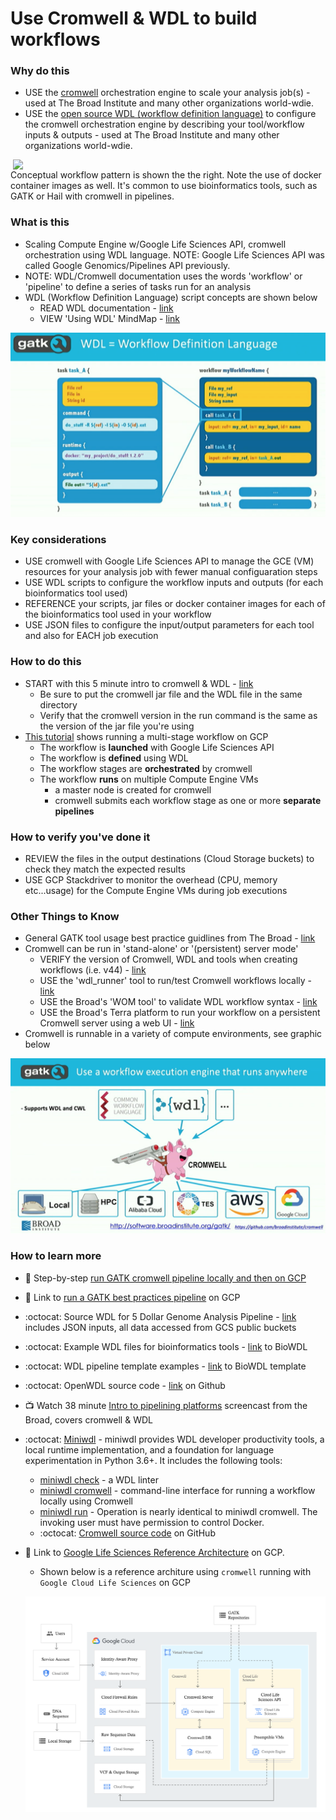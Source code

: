 # Use Cromwell & WDL to build workflows

### Why do this
 - USE the [cromwell](https://github.com/broadinstitute/cromwell) orchestration engine to scale your analysis job(s) - used at The Broad Institute and many other organizations world-wdie.  
 - USE the [open source WDL (workflow definition language)](https://software.broadinstitute.org/wdl) to configure the cromwell orchestration engine by describing your tool/workflow inputs & outputs - used at The Broad Institute and many other organizations world-wdie.  

  <img src="https://github.com/lynnlangit/gcp-for-bioinformatics/raw/master/images/wdl-cromwell.png" width=500 align=right> 

 Conceptual workflow pattern is shown the the right.  Note the use of docker container images as well.  It's common to use bioinformatics tools, such as GATK or Hail with cromwell in pipelines. 

### What is this
 - Scaling Compute Engine w/Google Life Sciences API, cromwell orchestration using WDL language. NOTE: Google Life Sciences API was called Google Genomics/Pipelines API previously.
 - NOTE: WDL/Cromwell documentation uses the words 'workflow' or 'pipeline' to define a series of tasks run for an analysis
 - WDL (Workflow Definition Language) script concepts are shown below 
   - READ WDL documentation - [link](https://software.broadinstitute.org/wdl/documentation/quickstart)
   - VIEW 'Using WDL' MindMap - [link](https://atlas.mindmup.com/lynnlangit/wdl/index.html)

[![wdl-concepts](/images/wdl-concepts.png)]()

### Key considerations
 - USE cromwell with Google Life Sciences API to manage the GCE (VM) resources for your analysis job with fewer manual configuaration steps
 - USE WDL scripts to configure the workflow inputs and outputs (for each bioinformatics tool used)
 - REFERENCE your scripts, jar files or docker container images for each of the bioinformatics tool used in your workflow
 - USE JSON files to configure the input/output parameters for each tool and also for EACH job execution

### How to do this
 - START with this 5 minute intro to cromwell & WDL - [link](https://cromwell.readthedocs.io/en/stable/tutorials/FiveMinuteIntro/)
     - Be sure to put the cromwell jar file and the WDL file in the same directory
     - Verify that the cromwell version in the run command is the same as the version of the jar file you're using
 - [This tutorial](https://wdl-runner.readthedocs.io/en/latest/GettingStarted/TutorialOverview/#tutorial-scenario) shows running a multi-stage workflow on GCP
    - The workflow is **launched** with Google Life Sciences API
    - The workflow is **defined** using WDL
    - The workflow stages are **orchestrated** by cromwell
    - The workflow **runs** on multiple Compute Engine VMs
      - a master node is created for cromwell
      - cromwell submits each workflow stage as one or more **separate pipelines**

### How to verify you've done it
 - REVIEW the files in the output destinations (Cloud Storage buckets) to check they match the expected results
 - USE GCP Stackdriver to monitor the overhead (CPU, memory etc...usage) for the Compute Engine VMs during job executions

### Other Things to Know
 - General GATK tool usage best practice guidlines from The Broad - [link](https://software.broadinstitute.org/gatk/best-practices/)
 - Cromwell can be run in 'stand-alone' or '(persistent) server mode'
    - VERIFY the version of Cromwell, WDL and tools when creating workflows (i.e. v44) - [link](https://github.com/broadinstitute/cromwell/releases/download/44/cromwell-44.jar)
    - USE the 'wdl_runner' tool to run/test Cromwell workflows locally - [link](https://github.com/broadinstitute/wdl-runner)
    - USE the Broad's 'WOM tool' to validate WDL workflow syntax - [link](https://github.com/broadinstitute/cromwell/releases/download/44/womtool-44.jar)
    - USE the Broad's Terra platform to run your workflow on a persistent Cromwell server using a web UI - [link](https:/terra.bio)
 - Cromwell is runnable in a variety of compute environments, see graphic below

 [![cromwell-others](/images/cromwell-others.png)]()

### How to learn more
 - 📘 Step-by-step [run GATK cromwell pipeline locally and then on GCP](https://software.broadinstitute.org/gatk/documentation/article?id=12521)
 - 📘 Link to [run a GATK best practices pipeline](https://cloud.google.com/genomics/docs/tutorials/gatk) on GCP
 - :octocat: Source WDL for 5 Dollar Genome Analysis Pipeline - [link](https://github.com/gatk-workflows/five-dollar-genome-analysis-pipeline) includes JSON inputs, all data accessed from GCS public buckets
 - :octocat: Example WDL files for bioinformatics tools - [link](https://github.com/biowdl/tasks) to BioWDL
 - :octocat: WDL pipeline template examples - [link](https://github.com/biowdl/pipeline-template) to BioWDL template
  - :octocat: OpenWDL source code - [link](https://github.com/openwdl/wdl) on Github
 - 📺 Watch 38 minute [Intro to pipelining platforms](https://www.youtube.com/watch?v=HNONc2cmIO8&t=9s) screencast from the Broad, covers cromwell & WDL
 - :octocat: [Miniwdl](https://github.com/chanzuckerberg/miniwdl) - miniwdl provides WDL developer productivity tools, a local runtime implementation, and a foundation for language experimentation in Python 3.6+. It includes the following tools:
    - [miniwdl check](https://github.com/chanzuckerberg/miniwdl#miniwdl-check) - a WDL linter
    - [miniwdl cromwell](https://github.com/chanzuckerberg/miniwdl#miniwdl-cromwell) - command-line interface for running a workflow locally using Cromwell
    - [miniwdl run](https://github.com/chanzuckerberg/miniwdl#miniwdl-run) - Operation is nearly identical to miniwdl cromwell. The invoking user must have permission to control Docker.
    - :octocat: [Cromwell source code](https://github.com/broadinstitute/cromwell) on GitHub

 - 📘 Link to [Google Life Sciences Reference Architecture](https://cloud.google.com/solutions/genomic-data-processing-reference-architecture) on GCP.  
   - Shown below is a reference architure using `cromwell` running with `Google Cloud Life Sciences` on GCP  

    [![life-sciences-cromwell](/images/life-sciences-cromwell.png)]()
